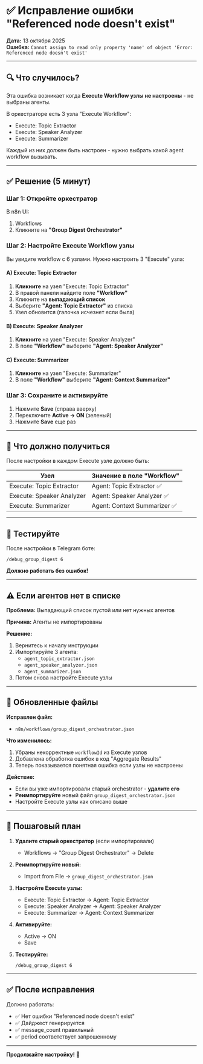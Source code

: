 # ✅ Исправление ошибки "Referenced node doesn't exist"

**Дата:** 13 октября 2025  
**Ошибка:** `Cannot assign to read only property 'name' of object 'Error: Referenced node doesn't exist'`

---

## 🔍 Что случилось?

Эта ошибка возникает когда **Execute Workflow узлы не настроены** - не выбраны агенты.

В оркестраторе есть 3 узла "Execute Workflow":
- Execute: Topic Extractor
- Execute: Speaker Analyzer
- Execute: Summarizer

Каждый из них должен быть настроен - нужно выбрать какой agent workflow вызывать.

---

## ✅ Решение (5 минут)

### Шаг 1: Откройте оркестратор

В n8n UI:
1. Workflows
2. Кликните на **"Group Digest Orchestrator"**

### Шаг 2: Настройте Execute Workflow узлы

Вы увидите workflow с 6 узлами. Нужно настроить 3 "Execute" узла:

#### A) Execute: Topic Extractor

1. **Кликните** на узел "Execute: Topic Extractor"
2. В правой панели найдите поле **"Workflow"**
3. Кликните на **выпадающий список**
4. Выберите **"Agent: Topic Extractor"** из списка
5. Узел обновится (галочка исчезнет если была)

#### B) Execute: Speaker Analyzer

1. **Кликните** на узел "Execute: Speaker Analyzer"
2. В поле **"Workflow"** выберите **"Agent: Speaker Analyzer"**

#### C) Execute: Summarizer

1. **Кликните** на узел "Execute: Summarizer"
2. В поле **"Workflow"** выберите **"Agent: Context Summarizer"**

### Шаг 3: Сохраните и активируйте

1. Нажмите **Save** (справа вверху)
2. Переключите **Active → ON** (зеленый)
3. Нажмите **Save** еще раз

---

## 🎯 Что должно получиться

После настройки в каждом Execute узле должно быть:

| Узел | Значение в поле "Workflow" |
|------|----------------------------|
| Execute: Topic Extractor | Agent: Topic Extractor ✅ |
| Execute: Speaker Analyzer | Agent: Speaker Analyzer ✅ |
| Execute: Summarizer | Agent: Context Summarizer ✅ |

---

## 🧪 Тестируйте

После настройки в Telegram боте:
```
/debug_group_digest 6
```

**Должно работать без ошибок!**

---

## ⚠️ Если агентов нет в списке

**Проблема:** Выпадающий список пустой или нет нужных агентов

**Причина:** Агенты не импортированы

**Решение:**
1. Вернитесь к началу инструкции
2. Импортируйте 3 агента:
   - `agent_topic_extractor.json`
   - `agent_speaker_analyzer.json`
   - `agent_summarizer.json`
3. Потом снова настройте Execute узлы

---

## 📁 Обновленные файлы

**Исправлен файл:**
- `n8n/workflows/group_digest_orchestrator.json`

**Что изменилось:**
1. Убраны некорректные `workflowId` из Execute узлов
2. Добавлена обработка ошибок в код "Aggregate Results"
3. Теперь показывается понятная ошибка если узлы не настроены

**Действие:**
- Если вы уже импортировали старый orchestrator - **удалите его**
- **Реимпортируйте** новый файл `group_digest_orchestrator.json`
- Настройте Execute узлы как описано выше

---

## 🔄 Пошаговый план

1. **Удалите старый оркестратор** (если импортировали)
   - Workflows → "Group Digest Orchestrator" → Delete

2. **Реимпортируйте новый:**
   - Import from File → `group_digest_orchestrator.json`

3. **Настройте Execute узлы:**
   - Execute: Topic Extractor → Agent: Topic Extractor
   - Execute: Speaker Analyzer → Agent: Speaker Analyzer
   - Execute: Summarizer → Agent: Context Summarizer

4. **Активируйте:**
   - Active → ON
   - Save

5. **Тестируйте:**
   ```
   /debug_group_digest 6
   ```

---

## ✅ После исправления

Должно работать:
- ✅ Нет ошибки "Referenced node doesn't exist"
- ✅ Дайджест генерируется
- ✅ message_count правильный
- ✅ period соответствует запрошенному

---

**Продолжайте настройку!** 🚀

